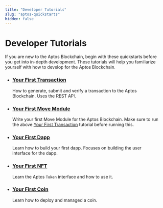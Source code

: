 ```yaml
---
title: "Developer Tutorials"
slug: "aptos-quickstarts"
hidden: false
---
```


# Developer Tutorials

If you are new to the Aptos Blockchain, begin with these quickstarts before you get into in-depth development. These tutorials will help you familiarize yourself with how to develop for the Aptos Blockchain. 

- ### [Your First Transaction](first-transaction.md)

    How to generate, submit and verify a transaction to the Aptos Blockchain. Uses the REST API.

- ### [Your First Move Module](first-move-module.md)

    Write your first Move Module for the Aptos Blockchain. Make sure to run the above [Your First Transaction](first-transaction.md) tutorial before running this.

<!--
This needs to be updated to use the CLI

- ### [Your First Coin](first-coin.md)

    Deploy your first coin on the Aptos Blockchain. Make sure to run the above [Your First Transaction](first-transaction.md) tutorial before running this.
-->

- ### [Your First Dapp](first-dapp.md)

    Learn how to build your first dapp. Focuses on building the user interface for the dapp.

- ### [Your First NFT](your-first-nft.md)

    Learn the Aptos `Token` interface and how to use it.

- ### [Your First Coin](first-coin.md)

    Learn how to deploy and managed a coin.
